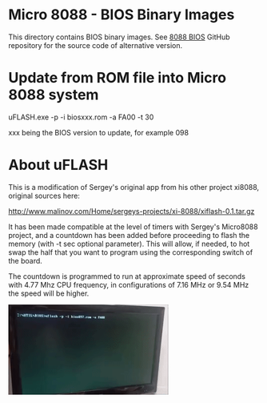 # Micro 8088 - BIOS Binary Images

This directory contains BIOS binary images.
See [8088 BIOS](https://github.com/spark2k06/8088_bios) GitHub repository for the source code of alternative version.

# Update from ROM file into Micro 8088 system

uFLASH.exe -p -i biosxxx.rom -a FA00 -t 30

xxx being the BIOS version to update, for example 098

# About uFLASH

This is a modification of Sergey's original app from his other project xi8088, original sources here:

http://www.malinov.com/Home/sergeys-projects/xi-8088/xiflash-0.1.tar.gz

It has been made compatible at the level of timers with Sergey's Micro8088 project, and a countdown has been added before proceeding to flash the memory (with -t sec optional parameter). This will allow, if needed, to hot swap the half that you want to program using the corresponding switch of the board.

The countdown is programmed to run at approximate speed of seconds with 4.77 Mhz CPU frequency, in configurations of 7.16 MHz or 9.54 MHz the speed will be higher.

![alt text](uflash.gif "uFLASH_in_action")

